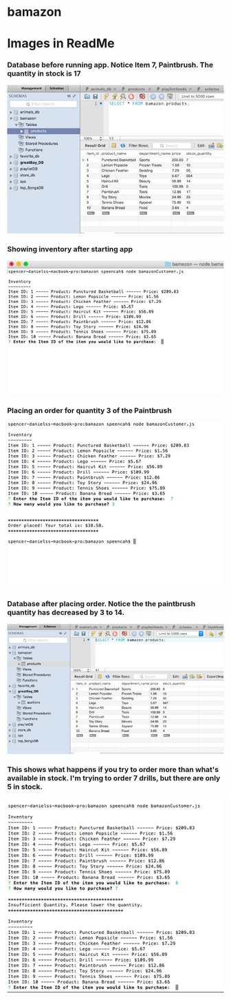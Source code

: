 # bamazon

# Images in ReadMe

<h3>Database before running app. Notice Item 7, Paintbrush. The quantity in stock is 17</h3>

![](images/Starting-Database.JPG)

<h3>Showing inventory after starting app</h3>

![](images/Inventory.JPG)

<h3>Placing an order for quantity 3 of the Paintbrush</h3>

![](images/Order-Placed.JPG)

<h3>Database after placing order. Notice the the paintbrush quantity has decreased by 3 to 14.</h3>

![](images/Database-after-order.JPG)

<h3>This shows what happens if you try to order more than what's available in stock. I'm trying to order 7 drills, but there are only 5 in stock.</h3>

![](images/Insufficient-Quantity.JPG)
